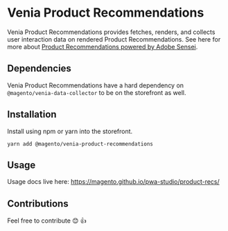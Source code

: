 # Venia Product Recommendations
Venia Product Recommendations provides fetches, renders, and collects user interaction data on rendered Product Recommendations. See here for more about [Product Recommendations powered by Adobe Sensei](https://magento.com/products/product-recommendations). 

## Dependencies
Venia Product Recommendations have a hard dependency on `@magento/venia-data-collector` to be on the storefront as well. 

## Installation
 Install using npm or yarn into the storefront.

 ```yarn add @magento/venia-product-recommendations```
 
## Usage
Usage docs live here: https://magento.github.io/pwa-studio/product-recs/

## Contributions
Feel free to contribute 😊 👍 
